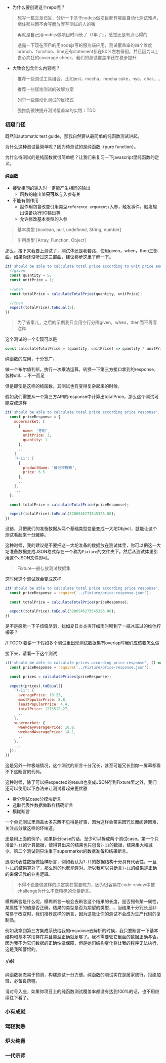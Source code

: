 - 为什么要创建这个repo呢？

> 想写一篇文章扫盲，分析一下基于nodejs做项目都有哪些自动化测试难点，堵住那些因不会写而放弃写测试的人的嘴
>
> 再就是自己用nodejs做项目时间长了（1年了），感觉还是有点心得的
>
> 透露一下现在项目的用nodejs写的服务端应用，测试覆盖率的四个维度branch、function、line还有statement都在80%左右徘徊，并且因为ci上丧心病狂的coverage check，我们的测试覆盖率还在稳步提升

- 大致会包含什么内容呢？

> 推荐一些测试工具组合，比如jest，mocha，mocha cake，nyc，chai……
>
> 推荐一些疑难测试的破解方案
>
> 列举一些自动化测试的反模式
>
> 强推能很快提升测试覆盖率的实践：TDD

### 初窥门径

既然叫automatic test guide，那我自然要从最简单的纯函数测试讲起。

为什么这种测试最简单呢？因为待测试的是纯函数（pure function）。

为什么待测试的是纯函数就很简单呢？让我们来复习一下javascript里纯函数的定义。

#### [纯函数](https://en.wikipedia.org/wiki/Pure_function)
- 接受相同的输入时一定能产生相同的输出
    - 函数的输出值**只可以**与入参有关
- 不能有副作用
    - 副作用包含改变引用类型```reference arguments```入参，触发事件，触发输出设备执行I/O输出等
    - 允许修改基本类型的入参
 
> 基本类型 [boolean, null, undefined, String, number] 
>
> 引用类型 [Array, Function, Object]

那么，接下来我要上测试了，测试体还是老套路，使用given，when，then三部曲。如果你还没听过这三部曲，建议移步[这里](https://martinfowler.com/bliki/GivenWhenThen.html)了解一下。

```javascript 1.6
it('should be able to calculate total price according to unit price and quantity', () => {
  //given
  const quantity = 5;
  const unitPrice = 1;
  
  //when
  const totalPrice = calculateTotalPrice(quantity, unitPrice);
  
  //then
  expect(totalPrice).toEqual(5);
})
```

> 为了省事儿，之后的示例我只会用空行分隔given，when，then而不再写注释

这个测试的一个实现可以是
```javascript
const calculateTotalPrice = (quantity, unitPrice) => quantity * unitPrice
```

纯函数的应用，十分宽广。

做一个布尔值判断，执行一次乘法运算，转换一下第三方接口拿到的response，各种util……不一而足

但是即使是这样的纯函数，其测试也有变得复杂起来的时候。

假如我们需要从一个第三方API的response中计算出totalPrice，那么这个测试可能变成这样

```javascript
it('should be able to calculate total price according price response', () => {
  const priceResponse = {
    supermarket: [
      {
        name: '牙刷',
        unitPrice: 3,
        quantity: 1
      },
      ...
    ]
    '7-11': [
      {
        productName: '维他柠檬茶',
        price: 6.5
      },
      ...
    ],
    ...
  };
  
  const totalPrice = calculateTotalPrice(priceResponse);
  
  expect(totalPrice).toEqual(3286546273545326.00);
})
```

没错，只把我们的准备数据从两个基础类型变量变成一大坨Object，就能让这个测试看起来十分臃肿。

这种时候，我的建议是不要把这一大坨准备的数据放在测试体里，你可以把这一大坨准备数据变成JSON格式存在一个称为```Fixture```的文件夹下。然后从测试体里引用这个JSON文件即可。

> Fixture一般存放测试数据集

这时候这个测试就会变成这样

```javascript
it('should be able to calculate total price according price response', () => {
  const priceResponse = require('../Fixture/price-response.json');
  
  const totalPrice = calculateTotalPrice(priceResponse);
  
  expect(totalPrice).toEqual(3286546273545326.00);
})
```

是不是感觉一下子烦恼尽消，犹如夏日炎炎挥汗如雨时喝到了一瓶冰冻过的维他柠檬茶？

// TODO 要讲一下假如多个测试里出现测试数据集有overlap时我们应该要怎么做

接下来，请看一下这个测试

```javascript
it('should be able to calculate prices according price response', () => {
  const priceResponse = require('../Fixture/price-response.json');
  
  const prices = calculatePrices(priceResponse);
  
  expect(prices).toEqual({
    '7-11': {
      averagePrice: 10.23,
      mostPopularPrice: 8.8,
      leastPopularPrice: 4.4,
      totalPrice: 1273512.27,
      ...
    },
    supermarket: {
      weekdayAveragePrice: 10.8,
      weekendAveragePrice: 14.1,
      ...
    },
    ...
  });
})
```

这是另外一种极端情况，这个测试的断言十分冗长，甚至可能冗长到你一屏幕都看不下这断言的代码。

这种时候，除了可以把expected的result也变成JSON存到Fixture里之外，我们还可以使用以下办法来让测试看起来更优雅

- 拆分测试case分模块断言
- 选取代表性数据做取样精确断言
- 模糊断言

一个单元测试里涵盖太多东西不见得是好事，因为这样会带来因冗长而阅读困难，关注点分散这样的坏味道。

还是用上面的例子，如果拆分case的话，至少可以拆成两个测试case。第一个只准备```7-11```的计算数据，使得算出来的结果也只包含```7-11```的数据，结果集大幅减少。第二个测试则只注重于supermarket的数据准备和结果断言。

选取代表性数据做抽样断言，例如我认为```7-11```的数据结构十分具有代表性，一旦```7-11```的结果算对了，那么别的也都能算对。所以我可以只断言```7-11```的结果是正确的来保证我的业务逻辑。

> 不得不说要做这样的决定实在需要魄力，因为很容易在code review中被challenge为什么不做精确的全量断言。

模糊断言是什么呢，模糊断言一般会去断言这个结果的长度，是否拥有某一属性，某属性下的值是否正确，结果的类型是否为期望的类型……
当结果十分冗长且非常易于改变时，我们推荐这样的断言，因为这能让你的测试不会成为生产代码的复制品。

例如我拿到第三方集成系统给我的response去解析的时候，我只要断言一下基本结构和基本字段存在并且类型正确就足够了。我不需要管它里面的数据正确与否。因为我不为它们数据的正确性做保障，但是她们结构变化将让我的程序无法执行，这是我所警惕的。

##### 小结

纯函数状态易于预测，构建测试十分方便。纯函数的测试实在是居家旅行，拒绝加班，必备良药喔。

请对号入座，如果你项目上的纯函数测试覆盖率都没有达到100%的话，也不用继续往下看了。

### 小有成就

### 驾轻就熟

### 炉火纯青

### 一代宗师
